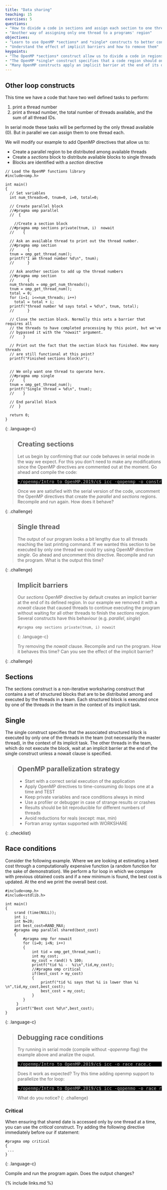 ```yaml
---
title: "Data sharing"
teaching: 15
exercises: 5
questions:
- "How to divide a code in sections and assign each section to one thread?"
- "Another way of assigning only one thread to a programs' region"
objectives:
- "Learn to use OpenMP *sections* and *single* constructs to better control how work is divided among threads"
- "Understand the effect of implicit barriers and how to remove them"
keypoints:
- "The OpenMP *sections* construct allow us to divide a code in regions to be executed by individual threads"
- "The OpenMP *single* construct specifies that a code region should only be executed by one thread"
- "Many OpenMP constructs apply an implicit barrier at the end of its defined region. This can be overruled with *nowait* clause. However, this should be done carefully as to avoid data conflicts and race conditions"
---
```


## Other loop constructs
This time we have a code that have two well defined tasks to perform: 
1) print a thread number
2) print a thread number, the total number of threads available, and the sum of all thread IDs.

In serial mode these tasks will be performed by the only thread available (0). But in parallel we can assign them to one thread each.

We will modify our example to add OpenMP directives that allow us to:
- Create a parallel region to be distributed among available threads
- Create a *sections* block to distribute available blocks to single threads
- Blocks are identified with a *section* directive
 
~~~
// Load the OpenMP functions library
#include<omp.h>

int main()
{
  // Set variables
  int num_threads=0, tnum=0, i=0, total=0;

  // Create parallel block
  //#pragma omp parallel
  //  {

    //Create a section block
  //#pragma omp sections private(tnum, i)  nowait
  //    {

  // Ask an available thread to print out the thread number.
  //#pragma omp section
  //      {
  tnum = omp_get_thread_num();
  printf("I am thread number %d\n", tnum);
  //      }

  // Ask another section to add up the thread numbers
  //#pragma omp section
  //      {
  num_threads = omp_get_num_threads();
  tnum = omp_get_thread_num();
  total = 0;
  for (i=1; i<=num_threads; i++)
    total = total + i;
  printf("thread number %d says total = %d\n", tnum, total);
  //      }

  // Close the section block. Normally this sets a barrier that requires all
  // the threads to have completed processing by this point, but we've
  // bypassed it with the "nowait" argument.
  //    }

  // Print out the fact that the section block has finished. How many threads
  // are still functional at this point?
  printf("Finished sections block\n");


  // We only want one thread to operate here.
  //#pragma omp single
  //    {
  tnum = omp_get_thread_num();
  printf("Single thread = %d\n", tnum);
  //    }

  // End parallel block
  //  }

  return 0;
}
~~~
{: .language-c}

> ## Creating sections
> Let us begin by confirming that our code behaves in serial mode in the way we expect. For this you don't need to make any modifications since the OpenMP directives are commented out at the moment. Go ahead and compile the code:
> <pre style="color: silver; background: black;">
> ~/openmp/Intro_to_OpenMP.2019/c$ icc -qopenmp -o constructs constructs.c
> </pre>
>
> Once we are satisfied with the serial version of the code, uncomment the OpenMP directives that create the *parallel* and *sections* regions. Recompile and run again. How does it behave?
>
{: .challenge}

> ## Single thread
>
> The output of our program looks a bit lengthy due to all threads reaching the last printing command. If we wanted this section to be executed by only one thread we could try using OpenMP directive *single*. Go ahead and uncomment this directive. Recompile and run the program. What is the output this time?
> 
{: .challenge}

> ## Implicit barriers
> 
> Our *sections* OpenMP directive by default creates an implicit barrier at the end of its defined region. In our example we removed it with a *nowait* clause that caused threads to continue executing the program without waiting for all other threads to finish the *sections* region. Several constructs have this behaviour (e.g. *parallel*, *single*)
> ~~~
> #pragma omp sections private(tnum, i) nowait
> ~~~
> {: .language-c}
>
> Try removing the *nowait* clause. Recompile and run the program. How it behaves this time? Can you see the effect of the implicit barrier?
>
{: .challenge}

## Sections
The sections construct is a non-iterative worksharing construct that contains a set of structured blocks that are to be distributed among and executed by the threads in a team. Each structured block is executed once by one of the threads in the team in the context of its implicit task. 

## Single
The single construct specifies that the associated structured block is executed by only one of the threads in the team (not necessarily the master thread), in the context of its implicit task. The other threads in the team, which do not execute the block, wait at an implicit barrier at the end of the single construct unless a nowait clause is specified. 

> ## OpenMP parallelization strategy
> 
> - Start with a correct serial execution of the application 
> - Apply OpenMP directives to time-consuming do loops one at a time and TEST 
> - Keep private variables and race conditions always in mind
> - Use a profiler or debugger in case of strange results or crashes
> - Results should be bit reproducible for different numbers of threads
> - Avoid reductions for reals (except: max, min) 
> - Fortran array syntax supported with WORKSHARE
>
{: .checklist}

## Race conditions
Consider the following example. Where we are looking at estimating a best cost through a computationally expensive function (a random function for the sake of demonstration). We perform a for loop in which we compare with previous obtained costs and if a new minimum is found, the best cost is updated. At the end we print the overall best cost.
~~~
#include<omp.h>
#include<stdlib.h>

int main()
{
    srand (time(NULL));
    int i;
    int N=20;
    int best_cost=RAND_MAX;
    #pragma omp parallel shared(best_cost)
    {
        #pragma omp for nowait
        for (i=0; i<N; i++)
        {
            int tid = omp_get_thread_num();
            int my_cost;
            my_cost = rand() % 100;
            printf("tid %i -  %i\n",tid,my_cost);
            //#pragma omp critical
            if(best_cost > my_cost)
            {
                printf("tid %i says that %i is lower than %i \n",tid,my_cost,best_cost);
                best_cost = my_cost;
            }
        }
     }
     printf("Best cost %d\n",best_cost);
}
~~~
{: .language-c}

> ## Debugging race conditions
>
> Try running in serial mode (compile without *-qopenmp* flag) the example above and analize the ouput.
> <pre style="color: silver; background: black;">
> ~/openmp/Intro_to_OpenMP.2019/c$ icc -o race race.c
> </pre>
>
> Does it work as expected? Try this time adding openmp support to parallelize the for loop:
> <pre style="color: silver; background: black;">
> ~/openmp/Intro_to_OpenMP.2019/c$ icc -qopenmo -o race race.c
> </pre>
>
> What do you notice?
{: .challenge}

### Critical
When ensuring that shared date is accessed only by one thread at a time, you can use the *critical* construct. Try adding the following directive immediately before our if statement:
~~~
#pragma omp critical
{
 ...
}
~~~
{: .language-c}

Compile and run the program again. Does the output changes?

{% include links.md %}
